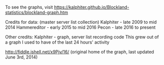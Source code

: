 
To see the graphs, visit https://kalphiter.github.io/Blockland-statistics/blockland-graph.htm

Credits for data:
(master server list collection)
	Kalphiter - late 2009 to mid 2014
	Hammereditor - early 2015 to mid 2016
	Pecon - late 2016 to present

Other credits:
	Kalphiter - graph, server list recording code
			This grew out of a graph I used to have of the last 24 hours' activity


http://fiddle.jshell.net/x9Pjv/16/
(original home of the graph, last updated June 3rd, 2014)
